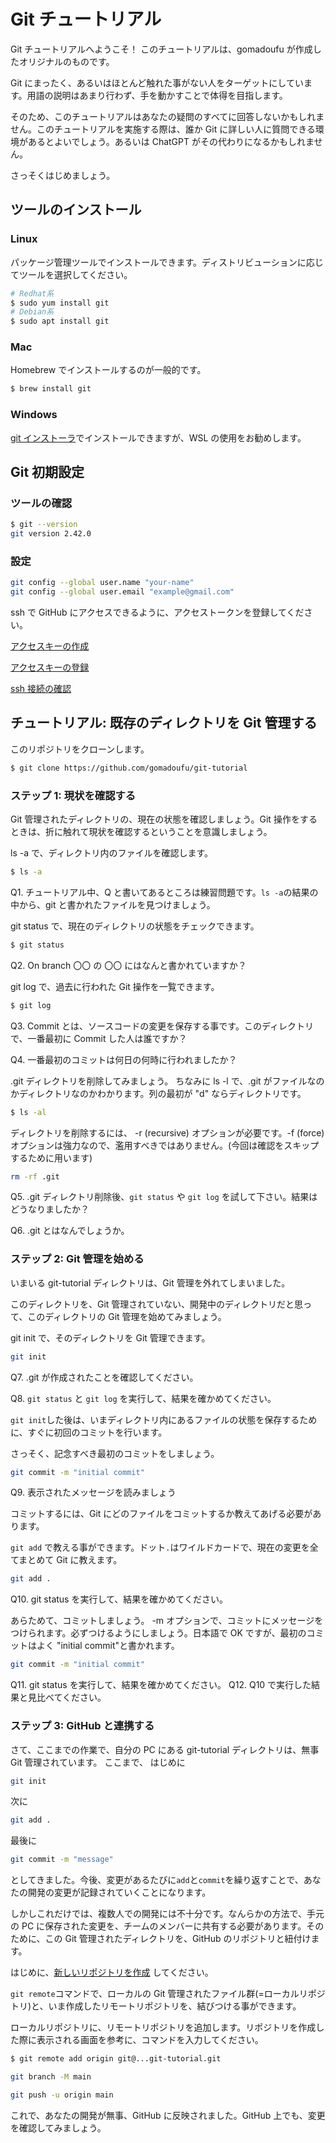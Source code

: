 # Git チュートリアル

Git チュートリアルへようこそ！ このチュートリアルは、gomadoufu が作成したオリジナルのものです。

Git にまったく、あるいはほとんど触れた事がない人をターゲットにしています。用語の説明はあまり行わず、手を動かすことで体得を目指します。

そのため、このチュートリアルはあなたの疑問のすべてに回答しないかもしれません。このチュートリアルを実施する際は、誰か Git に詳しい人に質問できる環境があるとよいでしょう。あるいは ChatGPT がその代わりになるかもしれません。

さっそくはじめましょう。

## ツールのインストール

### Linux

パッケージ管理ツールでインストールできます。ディストリビューションに応じてツールを選択してください。

```sh
# Redhat系
$ sudo yum install git
# Debian系
$ sudo apt install git
```

### Mac

Homebrew でインストールするのが一般的です。

```sh
$ brew install git
```

### Windows

[git インストーラ](https://gitforwindows.org/)でインストールできますが、WSL の使用をお勧めします。

## Git 初期設定

### ツールの確認

```sh
$ git --version
git version 2.42.0
```

### 設定

```sh
git config --global user.name "your-name"
git config --global user.email "example@gmail.com"
```

ssh で GitHub にアクセスできるように、アクセストークンを登録してください。

[アクセスキーの作成](https://docs.github.com/ja/authentication/connecting-to-github-with-ssh/generating-a-new-ssh-key-and-adding-it-to-the-ssh-agent)

[アクセスキーの登録](https://docs.github.com/ja/authentication/connecting-to-github-with-ssh/adding-a-new-ssh-key-to-your-github-account)

[ssh 接続の確認](https://docs.github.com/ja/authentication/connecting-to-github-with-ssh/testing-your-ssh-connection)

## チュートリアル: 既存のディレクトリを Git 管理する

このリポジトリをクローンします。

```sh
$ git clone https://github.com/gomadoufu/git-tutorial
```

### ステップ 1: 現状を確認する

Git 管理されたディレクトリの、現在の状態を確認しましょう。Git 操作をするときは、折に触れて現状を確認するということを意識しましょう。

ls -a で、ディレクトリ内のファイルを確認します。

```sh
$ ls -a
```

Q1. チュートリアル中、Q と書いてあるところは練習問題です。`ls -a`の結果の中から、git と書かれたファイルを見つけましょう。

git status で、現在のディレクトリの状態をチェックできます。

```sh
$ git status
```

Q2. On branch 〇〇 の 〇〇 にはなんと書かれていますか？

git log で、過去に行われた Git 操作を一覧できます。

```sh
$ git log
```

Q3. Commit とは、ソースコードの変更を保存する事です。このディレクトリで、一番最初に Commit した人は誰ですか？

Q4. 一番最初のコミットは何日の何時に行われましたか？

.git ディレクトリを削除してみましょう。
ちなみに ls -l で、.git がファイルなのかディレクトリなのかわかります。列の最初が "d" ならディレクトリです。

```sh
$ ls -al
```

ディレクトリを削除するには、 -r (recursive) オプションが必要です。-f (force) オプションは強力なので、濫用すべきではありません。(今回は確認をスキップするために用います)

```sh
rm -rf .git
```

Q5. .git ディレクトリ削除後、`git status` や `git log` を試して下さい。結果はどうなりましたか？

Q6. .git とはなんでしょうか。

### ステップ 2: Git 管理を始める

いまいる git-tutorial ディレクトリは、Git 管理を外れてしまいました。

このディレクトリを、Git 管理されていない、開発中のディレクトリだと思って、このディレクトリの Git 管理を始めてみましょう。

git init で、そのディレクトリを Git 管理できます。

```sh
git init
```

Q7. .git が作成されたことを確認してください。

Q8. `git status` と `git log` を実行して、結果を確かめてください。

`git init`した後は、いまディレクトリ内にあるファイルの状態を保存するために、すぐに初回のコミットを行います。

さっそく、記念すべき最初のコミットをしましょう。

```sh
git commit -m "initial commit"
```

Q9. 表示されたメッセージを読みましょう

コミットするには、Git にどのファイルをコミットするか教えてあげる必要があります。

`git add` で教える事ができます。ドット`.`はワイルドカードで、現在の変更を全てまとめて Git に教えます。

```sh
git add .
```

Q10. git status を実行して、結果を確かめてください。

あらためて、コミットしましょう。
-m オプションで、コミットにメッセージをつけられます。必ずつけるようにしましょう。日本語で OK ですが、最初のコミットはよく "initial commit"と書かれます。

```sh
git commit -m "initial commit"
```

Q11. git status を実行して、結果を確かめてください。
Q12. Q10 で実行した結果と見比べてください。

### ステップ 3: GitHub と連携する

さて、ここまでの作業で、自分の PC にある git-tutorial ディレクトリは、無事 Git 管理されています。
ここまで、
はじめに

```sh
git init
```

次に

```sh
git add .
```

最後に

```sh
git commit -m "message"
```

としてきました。今後、変更があるたびに`add`と`commit`を繰り返すことで、あなたの開発の変更が記録されていくことになります。

しかしこれだけでは、複数人での開発には不十分です。なんらかの方法で、手元の PC に保存された変更を、チームのメンバーに共有する必要があります。そのために、この Git 管理されたディレクトリを、GitHub のリポジトリと紐付けます。

はじめに、[新しいリポジトリを作成](https://docs.github.com/ja/repositories/creating-and-managing-repositories/creating-a-new-repository)
してください。

`git remote`コマンドで、ローカルの Git 管理されたファイル群(=ローカルリポジトリ)と、いま作成したリモートリポジトリを、結びつける事ができます。

ローカルリポジトリに、リモートリポジトリを追加します。リポジトリを作成した際に表示される画面を参考に、コマンドを入力してください。

```sh
$ git remote add origin git@...git-tutorial.git
```

```sh
git branch -M main
```

```sh
git push -u origin main
```

これで、あなたの開発が無事、GitHub に反映されました。GitHub 上でも、変更を確認してみましょう。
